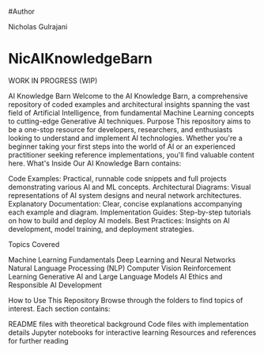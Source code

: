 #Author 

Nicholas Gulrajani 

# NicAIKnowledgeBarn

WORK IN PROGRESS (WIP)


AI Knowledge Barn
Welcome to the AI Knowledge Barn, a comprehensive repository of coded examples and architectural insights spanning the vast field of Artificial Intelligence, from fundamental Machine Learning concepts to cutting-edge Generative AI techniques.
Purpose
This repository aims to be a one-stop resource for developers, researchers, and enthusiasts looking to understand and implement AI technologies. Whether you're a beginner taking your first steps into the world of AI or an experienced practitioner seeking reference implementations, you'll find valuable content here.
What's Inside
Our AI Knowledge Barn contains:

Code Examples: Practical, runnable code snippets and full projects demonstrating various AI and ML concepts.
Architectural Diagrams: Visual representations of AI system designs and neural network architectures.
Explanatory Documentation: Clear, concise explanations accompanying each example and diagram.
Implementation Guides: Step-by-step tutorials on how to build and deploy AI models.
Best Practices: Insights on AI development, model training, and deployment strategies.

Topics Covered

Machine Learning Fundamentals
Deep Learning and Neural Networks
Natural Language Processing (NLP)
Computer Vision
Reinforcement Learning
Generative AI and Large Language Models
AI Ethics and Responsible AI Development

How to Use This Repository
Browse through the folders to find topics of interest. Each section contains:

README files with theoretical background
Code files with implementation details
Jupyter notebooks for interactive learning
Resources and references for further reading

